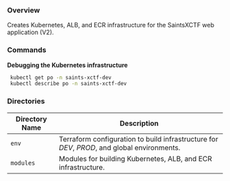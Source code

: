 ### Overview

Creates Kubernetes, ALB, and ECR infrastructure for the SaintsXCTF web application (V2).

### Commands

**Debugging the Kubernetes infrastructure**

```bash
 kubectl get po -n saints-xctf-dev
 kubectl describe po -n saints-xctf-dev
```

### Directories

| Directory Name    | Description                                                                                     |
|-------------------|-------------------------------------------------------------------------------------------------|
| `env`             | Terraform configuration to build infrastructure for *DEV*, *PROD*, and global environments.     |
| `modules`         | Modules for building Kubernetes, ALB, and ECR infrastructure.                                   |